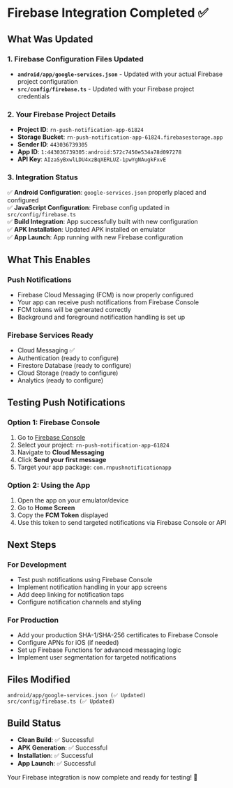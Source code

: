 # Firebase Integration Completed ✅

## What Was Updated

### 1. Firebase Configuration Files Updated
- **`android/app/google-services.json`** - Updated with your actual Firebase project configuration
- **`src/config/firebase.ts`** - Updated with your Firebase project credentials

### 2. Your Firebase Project Details
- **Project ID**: `rn-push-notification-app-61824`
- **Storage Bucket**: `rn-push-notification-app-61824.firebasestorage.app`
- **Sender ID**: `443036739305`
- **App ID**: `1:443036739305:android:572c7450e534a78d097278`
- **API Key**: `AIzaSyBxwlLDU4xzBqXERLUZ-1pwYgNAugkFxvE`

### 3. Integration Status
✅ **Android Configuration**: `google-services.json` properly placed and configured  
✅ **JavaScript Configuration**: Firebase config updated in `src/config/firebase.ts`  
✅ **Build Integration**: App successfully built with new configuration  
✅ **APK Installation**: Updated APK installed on emulator  
✅ **App Launch**: App running with new Firebase configuration  

## What This Enables

### Push Notifications
- Firebase Cloud Messaging (FCM) is now properly configured
- Your app can receive push notifications from Firebase Console
- FCM tokens will be generated correctly
- Background and foreground notification handling is set up

### Firebase Services Ready
- Cloud Messaging ✅
- Authentication (ready to configure)
- Firestore Database (ready to configure)
- Cloud Storage (ready to configure)
- Analytics (ready to configure)

## Testing Push Notifications

### Option 1: Firebase Console
1. Go to [Firebase Console](https://console.firebase.google.com/)
2. Select your project: `rn-push-notification-app-61824`
3. Navigate to **Cloud Messaging**
4. Click **Send your first message**
5. Target your app package: `com.rnpushnotificationapp`

### Option 2: Using the App
1. Open the app on your emulator/device
2. Go to **Home Screen**
3. Copy the **FCM Token** displayed
4. Use this token to send targeted notifications via Firebase Console or API

## Next Steps

### For Development
- Test push notifications using Firebase Console
- Implement notification handling in your app screens
- Add deep linking for notification taps
- Configure notification channels and styling

### For Production
- Add your production SHA-1/SHA-256 certificates to Firebase Console
- Configure APNs for iOS (if needed)
- Set up Firebase Functions for advanced messaging logic
- Implement user segmentation for targeted notifications

## Files Modified
```
android/app/google-services.json (✅ Updated)
src/config/firebase.ts (✅ Updated)
```

## Build Status
- **Clean Build**: ✅ Successful
- **APK Generation**: ✅ Successful  
- **Installation**: ✅ Successful
- **App Launch**: ✅ Successful

Your Firebase integration is now complete and ready for testing! 🚀

